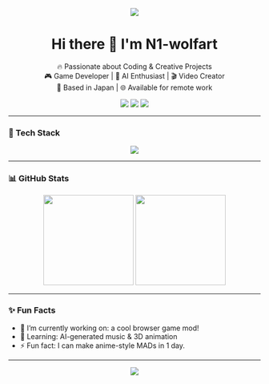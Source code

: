 <!-- プロフィールバナー -->
<p align="center">
  <img src="https://capsule-render.vercel.app/api?type=waving&color=0D1117&height=200&section=header&text=Welcome%20to%20My%20GitHub!&fontSize=40&fontColor=white" />
</p>

<!-- 自己紹介 -->
<h1 align="center">Hi there 👋 I'm N1-wolfart</h1>

<p align="center">
  🔥 Passionate about Coding & Creative Projects <br />
  🎮 Game Developer | 🧠 AI Enthusiast | 🎬 Video Creator <br />
  📍 Based in Japan | 🌐 Available for remote work
</p>

<!-- SNSリンク -->
<p align="center">
  <a href="https://twitter.com/your_username"><img src="https://img.shields.io/badge/X-1DA1F2?style=for-the-badge&logo=twitter&logoColor=white" /></a>
  <a href="https://www.youtube.com/@your_channel"><img src="https://img.shields.io/badge/Youtube-FF0000?style=for-the-badge&logo=youtube&logoColor=white" /></a>
  <a href="https://www.tiktok.com/@your_username"><img src="https://img.shields.io/badge/TikTok-000000?style=for-the-badge&logo=tiktok&logoColor=white" /></a>
</p>

---

### 🧰 Tech Stack
<p align="center">
  <img src="https://skillicons.dev/icons?i=js,ts,html,css,react,tailwind,nodejs,mongodb,python,bash,git" />
</p>

---

### 📊 GitHub Stats

<p align="center">
  <img src="https://github-readme-stats.vercel.app/api?username=your_username&show_icons=true&theme=radical&hide_border=true" height="180"/>
  <img src="https://github-readme-stats.vercel.app/api/top-langs/?username=your_username&layout=compact&theme=radical&hide_border=true" height="180"/>
</p>

---

### ✨ Fun Facts
- 🔭 I’m currently working on: a cool browser game mod!
- 🌱 Learning: AI-generated music & 3D animation
- ⚡ Fun fact: I can make anime-style MADs in 1 day.

---

<!-- フッター -->
<p align="center">
  <img src="https://capsule-render.vercel.app/api?type=waving&color=0D1117&height=100&section=footer"/>
</p>
